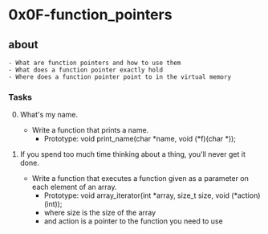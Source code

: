 # 0x0F-function_pointers

## about
    - What are function pointers and how to use them
    - What does a function pointer exactly hold
    - Where does a function pointer point to in the virtual memory

### Tasks
0. What's my name.
   - Write a function that prints a name.
       - Prototype: void print_name(char *name, void (*f)(char *));

1. If you spend too much time thinking about a thing, you'll never get it done.
    - Write a function that executes a function given as a parameter on each element of an array.
	   - Prototype: void array_iterator(int *array, size_t size, void (*action)(int));
       - where size is the size of the array
       - and action is a pointer to the function you need to use 
